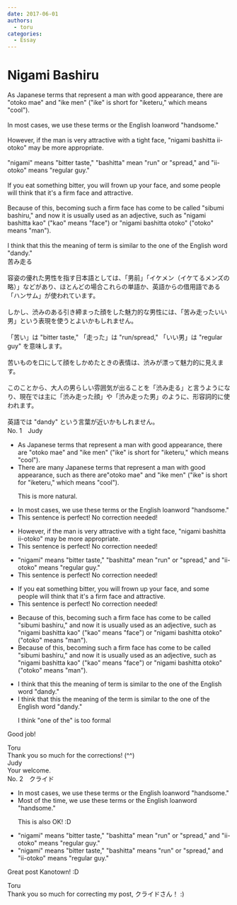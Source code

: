 ```yaml
---
date: 2017-06-01
authors:
  - toru
categories:
  - Essay
---
```


<h1 id="subject_show">Nigami Bashiru</h1>
<div class="date" hidden>Jun 1, 2017 10:08</div>
<div id="post"><div id="body_show_ori">
As Japanese terms that represent a man with good appearance, there are "otoko mae" and "ike men" ("ike" is short for "iketeru," which means "cool").<br/><br/>In most cases, we use these terms or the English loanword "handsome."<br/><br/>However, if the man is very attractive with a tight face, "nigami bashitta ii-otoko" may be more appropriate.<br/><br/>"nigami" means "bitter taste," "bashitta" mean "run" or "spread," and "ii-otoko" means "regular guy."<br/><br/>If you eat something bitter, you will frown up your face, and some people will think that it's a firm face and attractive.<br/><br/>Because of this, becoming such a firm face has come to be called "sibumi bashiru," and now it is usually used as an adjective, such as "nigami bashitta kao" ("kao" means "face") or "nigami bashitta otoko" ("otoko" means "man").<br/><br/>I think that this the meaning of term is similar to the one of the English word "dandy."
</div></div>

<!-- more -->

<div id="post_ja"><div id="body_show_mo">
苦み走る<br/><br/>容姿の優れた男性を指す日本語としては、「男前」「イケメン（イケてるメンズの略）」などがあり、ほとんどの場合これらの単語か、英語からの借用語である「ハンサム」が使われています。<br/><br/>しかし、渋みのある引き締まった顔をした魅力的な男性には、「苦み走ったいい男」という表現を使うとよいかもしれません。<br/><br/>「苦い」は "bitter taste," 「走った」は "run/spread," 「いい男」は "regular guy" を意味します。<br/><br/>苦いものを口にして顔をしかめたときの表情は、渋みが漂って魅力的に見えます。<br/><br/>このことから、大人の男らしい雰囲気が出ることを「渋み走る」と言うようになり、現在では主に「渋み走った顔」や「渋み走った男」のように、形容詞的に使われます。<br/><br/>英語では "dandy" という言葉が近いかもしれません。
</div></div>
<div id="block"><div class="first_name"> No. 1　<span class="just_name">Judy</span></div><div id="block2">
<ul class="correction_field">
<li class="incorrect">As Japanese terms that represent a man with good appearance, there are "otoko mae" and "ike men" ("ike" is short for "iketeru," which means "cool").</li>
<li class="corrected correct">
<span class="f_blue">There are many</span> Japanese terms that represent a man with good appearance, <span class="f_blue">such as</span> <span class="sline">there are</span>"otoko mae" and "ike men" ("ike" is short for "iketeru," which means "cool").
<p class="correction_comment">This is more natural.</p>
</li>
</ul>
<ul class="correction_field">
<li class="incorrect">In most cases, we use these terms or the English loanword "handsome."</li>
<li class="corrected perfect">This sentence is perfect! No correction needed!</li>
</ul>
<ul class="correction_field">
<li class="incorrect">However, if the man is very attractive with a tight face, "nigami bashitta ii-otoko" may be more appropriate.</li>
<li class="corrected perfect">This sentence is perfect! No correction needed!</li>
</ul>
<ul class="correction_field">
<li class="incorrect">"nigami" means "bitter taste," "bashitta" mean "run" or "spread," and "ii-otoko" means "regular guy."</li>
<li class="corrected perfect">This sentence is perfect! No correction needed!</li>
</ul>
<ul class="correction_field">
<li class="incorrect">If you eat something bitter, you will frown up your face, and some people will think that it's a firm face and attractive.</li>
<li class="corrected perfect">This sentence is perfect! No correction needed!</li>
</ul>
<ul class="correction_field">
<li class="incorrect">Because of this, becoming such a firm face has come to be called "sibumi bashiru," and now it is usually used as an adjective, such as "nigami bashitta kao" ("kao" means "face") or "nigami bashitta otoko" ("otoko" means "man").</li>
<li class="corrected correct">
Because of this, <span class="sline">becoming</span> such a firm face has come to be called "sibumi bashiru," and now it is usually used as an adjective, such as "nigami bashitta kao" ("kao" means "face") or "nigami bashitta otoko" ("otoko" means "man").
</li>
</ul>
<ul class="correction_field">
<li class="incorrect">I think that this the meaning of term is similar to the one of the English word "dandy."</li>
<li class="corrected correct">
I think that <span class="sline">this</span> the meaning of <span class="f_blue">the</span> term is similar to the <span class="sline">one of the</span> English word "dandy."
<p class="correction_comment">I think "one of the" is too formal</p>
</li>
</ul>
<p class="comment_small">
 Good job!
</p>

</div><div class="name"><span class="just_name">Toru</span><br>
Thank you so much for the corrections! (^^)
</div>
<div class="name"><span class="just_name">Judy</span><br>
Your welcome.
</div>
</div>
<div id="block"><div class="first_name"> No. 2　<span class="just_name">クライド</span></div><div id="block2">
<ul class="correction_field">
<li class="incorrect">In most cases, we use these terms or the English loanword "handsome."</li>
<li class="corrected correct">
<span class="f_blue">Most of the time, </span>we use these terms or the English loanword "handsome."
<p class="correction_comment">This is also OK! :D</p>
</li>
</ul>
<ul class="correction_field">
<li class="incorrect">"nigami" means "bitter taste," "bashitta" mean "run" or "spread," and "ii-otoko" means "regular guy."</li>
<li class="corrected correct">
"nigami" means "bitter taste," "bashitta" mean<span class="f_red">s</span> "run" or "spread," and "ii-otoko" means "regular guy."
</li>
</ul>
<p class="comment_small">
 Great post Kanotown! :D
</p>

</div><div class="name"><span class="just_name">Toru</span><br>
Thank you so much for correcting my post, クライドさん！ :)
</div>
</div>
